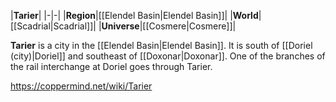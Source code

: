 |**Tarier**|
|-|-|
|**Region**|[[Elendel Basin\|Elendel Basin]]|
|**World**|[[Scadrial\|Scadrial]]|
|**Universe**|[[Cosmere\|Cosmere]]|

**Tarier** is a city in the [[Elendel Basin\|Elendel Basin]]. It is south of [[Doriel (city)\|Doriel]] and southeast of [[Doxonar\|Doxonar]].
One of the branches of the rail interchange at Doriel goes through Tarier.



https://coppermind.net/wiki/Tarier